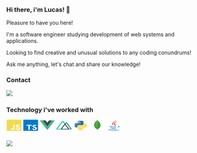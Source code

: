### Hi there, i'm Lucas! 👋

Pleasure to have you here!

I'm a software engineer studying development of web systems and applications.

Looking to find creative and unusual solutions to any coding conundrums!

Ask me anything, let's chat and share our knowledge!

<!--
**lucas-pdnobrega/lucas-pdnobrega** is a ✨ _special_ ✨ repository because its `README.md` (this file) appears on your GitHub profile.

Here are some ideas to get you started:


- 🌱 I’m currently learning ...
- 💬 Ask me about ...
- 📫 How to reach me: ...
- 😄 Pronouns: ...
- ⚡ Fun fact: ...
-->


### Contact

<div>
  <a href="https://www.linkedin.com/in/lucas-nobrega-775660242/" target="_blank"><img src="https://img.shields.io/badge/-LinkedIn-%230077B5?style=for-the-badge&logo=linkedin&logoColor=white" target="_blank"></a>
</div>


### Technology i've worked with

<div>
  <img align="center"  height="30" width="40" src="https://raw.githubusercontent.com/devicons/devicon/master/icons/javascript/javascript-plain.svg">
  <img align="center"  height="30" width="40" src="https://raw.githubusercontent.com/devicons/devicon/master/icons/typescript/typescript-plain.svg">
  <img align="center"  height="30" width="40" src="https://raw.githubusercontent.com/devicons/devicon/master/icons/vuejs/vuejs-original.svg">
  <img align="center"  height="30" width="40" src="https://raw.githubusercontent.com/devicons/devicon/master/icons/nuxtjs/nuxtjs-original.svg">
  <img align="center"  height="30" width="40" src="https://raw.githubusercontent.com/devicons/devicon/master/icons/python/python-original.svg">
  <img align="center"  height="30" width="40" src="https://raw.githubusercontent.com/devicons/devicon/master/icons/mongodb/mongodb-original.svg">
  <img align="center"  height="30" width="40" src="https://raw.githubusercontent.com/devicons/devicon/master/icons/java/java-original.svg">
</div>

###

<div>
  <a href="https:/github.com/lucas-pdnobrega">
  <a href="https://github.com/anuraghazra/convoychat">
    <img height = "180em" align="center" src="https://github-readme-stats.vercel.app/api/top-langs/?username=lucas-pdnobrega&theme=dracula&layout=compact" />
  </a>
</div>
